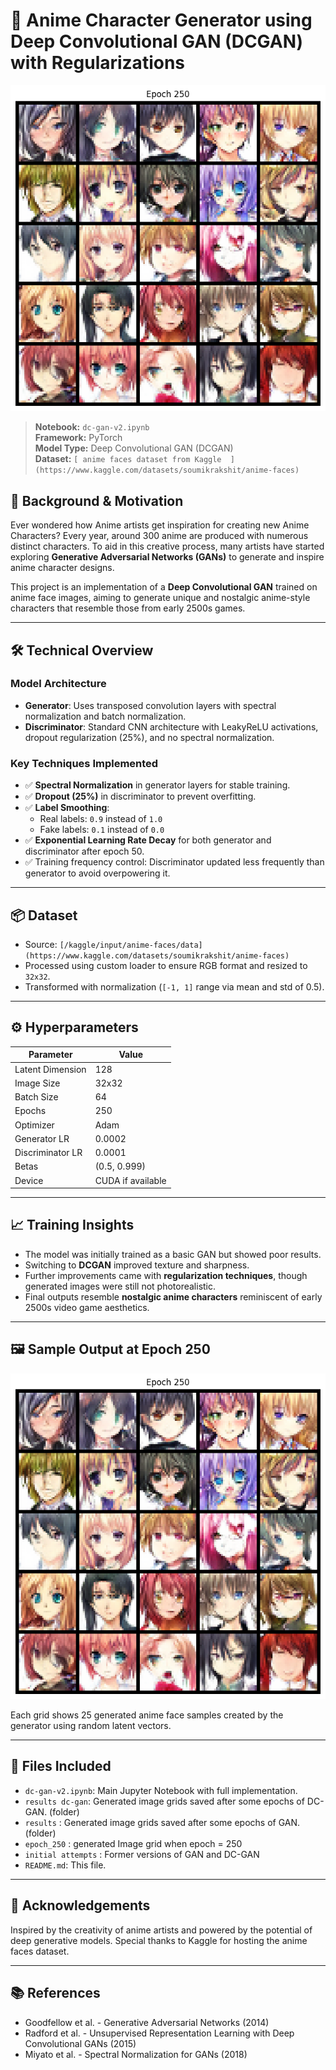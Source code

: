 
# 🎨 Anime Character Generator using Deep Convolutional GAN (DCGAN) with Regularizations

![Epoch Sample](epoch_250.png)

> **Notebook:** `dc-gan-v2.ipynb`  
> **Framework:** PyTorch  
> **Model Type:** Deep Convolutional GAN (DCGAN)  
> **Dataset:** `[ anime faces dataset from Kaggle  ](https://www.kaggle.com/datasets/soumikrakshit/anime-faces)`

## 🧠 Background & Motivation

Ever wondered how Anime artists get inspiration for creating new Anime Characters? Every year, around 300 anime are produced with numerous distinct characters. To aid in this creative process, many artists have started exploring **Generative Adversarial Networks (GANs)** to generate and inspire anime character designs.

This project is an implementation of a **Deep Convolutional GAN** trained on anime face images, aiming to generate unique and nostalgic anime-style characters that resemble those from early 2500s games.

---

## 🛠️ Technical Overview

### Model Architecture
- **Generator**: Uses transposed convolution layers with spectral normalization and batch normalization.
- **Discriminator**: Standard CNN architecture with LeakyReLU activations, dropout regularization (25%), and no spectral normalization.

### Key Techniques Implemented
- ✅ **Spectral Normalization** in generator layers for stable training.
- ✅ **Dropout (25%)** in discriminator to prevent overfitting.
- ✅ **Label Smoothing**:
  - Real labels: `0.9` instead of `1.0`
  - Fake labels: `0.1` instead of `0.0`
- ✅ **Exponential Learning Rate Decay** for both generator and discriminator after epoch 50.
- ✅ Training frequency control: Discriminator updated less frequently than generator to avoid overpowering it.

---

## 📦 Dataset

- Source: `[/kaggle/input/anime-faces/data](https://www.kaggle.com/datasets/soumikrakshit/anime-faces)`
- Processed using custom loader to ensure RGB format and resized to `32x32`.
- Transformed with normalization (`[-1, 1]` range via mean and std of 0.5).

---

## ⚙️ Hyperparameters

| Parameter           | Value             |
|---------------------|-------------------|
| Latent Dimension     | 128               |
| Image Size           | 32x32             |
| Batch Size           | 64                |
| Epochs               | 250               |
| Optimizer            | Adam              |
| Generator LR         | 0.0002            |
| Discriminator LR     | 0.0001            |
| Betas                | (0.5, 0.999)      |
| Device               | CUDA if available |

---

## 📈 Training Insights

- The model was initially trained as a basic GAN but showed poor results.
- Switching to **DCGAN** improved texture and sharpness.
- Further improvements came with **regularization techniques**, though generated images were still not photorealistic.
- Final outputs resemble **nostalgic anime characters** reminiscent of early 2500s video game aesthetics.

---

## 🖼️ Sample Output at Epoch 250

![Generated Samples](epoch_250.png)

Each grid shows 25 generated anime face samples created by the generator using random latent vectors.

---

## 📁 Files Included

- `dc-gan-v2.ipynb`: Main Jupyter Notebook with full implementation.
- `results dc-gan`: Generated image grids saved after some epochs of DC-GAN. (folder)
- `results` : Generated image grids saved after some epochs of GAN. (folder)
- `epoch_250` : generated Image grid when epoch = 250
- `initial attempts` : Former versions of GAN and DC-GAN
- `README.md`: This file.

---


## 💬 Acknowledgements

Inspired by the creativity of anime artists and powered by the potential of deep generative models. Special thanks to Kaggle for hosting the anime faces dataset.

---

## 📚 References

- Goodfellow et al. - Generative Adversarial Networks (2014)
- Radford et al. - Unsupervised Representation Learning with Deep Convolutional GANs (2015)
- Miyato et al. - Spectral Normalization for GANs (2018)


